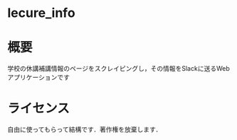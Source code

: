 # lecure_info

# 概要
学校の休講補講情報のページをスクレイピングし，その情報をSlackに送るWebアプリケーションです

# ライセンス
自由に使ってもらって結構です．著作権を放棄します．
